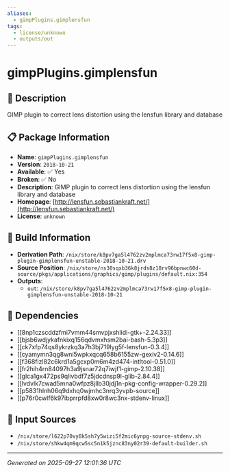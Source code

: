 ```yaml
---
aliases:
  - gimpPlugins.gimplensfun
tags:
  - license/unknown
  - outputs/out
---
```


# gimpPlugins.gimplensfun

## 📝 Description

GIMP plugin to correct lens distortion using the lensfun library and database

## 📋 Package Information

- **Name**: `gimpPlugins.gimplensfun`
- **Version**: `2018-10-21`
- **Available**: ✅ Yes
- **Broken**: ✅ No
- **Description**: GIMP plugin to correct lens distortion using the lensfun library and database
- **Homepage**: [http://lensfun.sebastiankraft.net/](http://lensfun.sebastiankraft.net/)
- **License**: `unknown`

## 🔧 Build Information

- **Derivation Path**: `/nix/store/k8pv7ga5l4762zv2mplmca73rw17f5x8-gimp-plugin-gimplensfun-unstable-2018-10-21.drv`
- **Source Position**: `/nix/store/ns30sqxb36k8jrds8z18rv96bpnwc60d-source/pkgs/applications/graphics/gimp/plugins/default.nix:354`
- **Outputs**:
  - `out`:  `/nix/store/k8pv7ga5l4762zv2mplmca73rw17f5x8-gimp-plugin-gimplensfun-unstable-2018-10-21`

## 🔗 Dependencies

- [[8np1czscddzfmi7vmm44smvpjxshlidi-gtk+-2.24.33]]
- [[bjsb6wdjykafnkixq156qdvmxhsm2bai-bash-5.3p3]]
- [[ck7xfp74qs8ykrzkq3a7h3bj719lyg5f-lensfun-0.3.4]]
- [[cyamymn3qg8wni5wpkxqcq658b6155zw-gexiv2-0.14.6]]
- [[f368fizl82c6krd1a5gcxp0m6m4zd474-intltool-0.51.0]]
- [[fr2hih4rn84097h3a9jsnar72q7iwjf1-gimp-2.10.38]]
- [[glca1gx472ps9qlivbdf7z5jdcdnsp9l-glib-2.84.4]]
- [[lvdvlk7cwad5mna0wfpz8jllb30jdj1n-pkg-config-wrapper-0.29.2]]
- [[p5831hlnh06q9dxhq0wjmhc3nrq3yvpb-source]]
- [[p76r0cwlf6k97ibprrpfd8xw0r8wc3nx-stdenv-linux]]

## 📁 Input Sources

- `/nix/store/l622p70vy8k5sh7y5wizi5f2mic6ynpg-source-stdenv.sh`
- `/nix/store/shkw4qm9qcw5sc5n1k5jznc83ny02r39-default-builder.sh`

---
*Generated on 2025-09-27 12:01:36 UTC*
